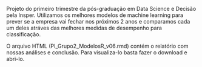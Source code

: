 Projeto do primeiro trimestre da pós-graduação em Data Science e Decisão pela Insper.
Utilizamos os melhores modelos de machine learning para prever se a empresa vai fechar nos próximos 2 anos e comparamos cada um deles atráves das melhores medidas de desempenho para classificação.

O arquivo HTML (PI_Grupo2_ModelosR_v06.rmd) contém o relatório com nossas análises e conclusão. Para visualiza-lo basta fazer o download e abri-lo.
